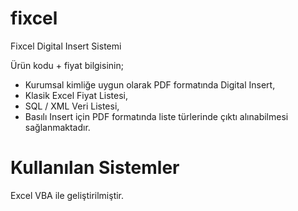 # fixcel
Fixcel Digital Insert Sistemi

Ürün kodu + fiyat bilgisinin;
* Kurumsal kimliğe uygun olarak PDF formatında Digital Insert,
* Klasik Excel Fiyat Listesi,
* SQL / XML Veri Listesi,
* Basılı Insert için PDF formatında liste
türlerinde çıktı alınabilmesi sağlanmaktadır.

# Kullanılan Sistemler
Excel VBA ile geliştirilmiştir.
